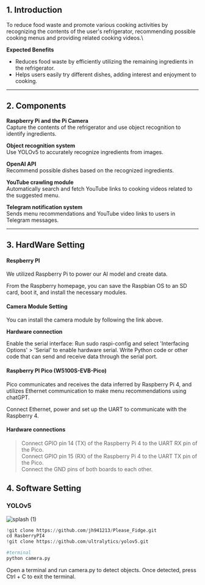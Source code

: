 ## 1. Introduction  
To reduce food waste and promote various cooking activities by recognizing the contents of the user's refrigerator, recommending possible cooking menus and providing related cooking videos.\

**Expected Benefits**  
- Reduces food waste by efficiently utilizing the remaining ingredients in the refrigerator.
- Helps users easily try different dishes, adding interest and enjoyment to cooking.

---

## 2. Components  
**Raspberry Pi and the Pi Camera**    
Capture the contents of the refrigerator and use object recognition to identify ingredients.  

**Object recognition system**  
Use YOLOv5 to accurately recognize ingredients from images.  

**OpenAI API**   
Recommend possible dishes based on the recognized ingredients.  

**YouTube crawling module**  
Automatically search and fetch YouTube links to cooking videos related to the suggested menu.  

**Telegram notification system**  
Sends menu recommendations and YouTube video links to users in Telegram messages.  

---

## **3. HardWare Setting**
#### Respberry PI 

We utilized Raspberry Pi to power our AI model and create data.  

From the Raspberry homepage, you can save the Raspbian OS to an SD card, boot it, and install the necessary modules.  

#### Camera Module Setting  

You can install the camera module by following the link above.  

**Hardware connection**  

Enable the serial interface: Run sudo raspi-config and select 'Interfacing Options' > 'Serial' to enable hardware serial. 
Write Python code or other code that can send and receive data through the serial port.  
 

#### Raspberry PI Pico (W5100S-EVB-Pico)  


Pico communicates and receives the data inferred by Raspberry Pi 4, and utilizes Ethernet communication to make menu recommendations using chatGPT.  

Connect Ethernet, power and set up the UART to communicate with the Raspberry 4.  

 

#### Hardware connections  

> Connect GPIO pin 14 (TX) of the Raspberry Pi 4 to the UART RX pin of the Pico.  
> Connect GPIO pin 15 (RX) of the Raspberry Pi 4 to the UART TX pin of the Pico.  
> Connect the GND pins of both boards to each other.

## **4. Software Setting**
  
### YOLOv5  
![splash (1)](https://github.com/jh941213/Please_Fidge/assets/112835087/7c2910a7-38ec-4fe8-bcc9-8b1586c422fd)
```python
!git clone https://github.com/jh941213/Please_Fidge.git
cd RasberryPI4
!git clone https://github.com/ultralytics/yolov5.git
```
```python
#terminal
python camera.py
```
Open a terminal and run camera.py to detect objects. Once detected, press Ctrl + C to exit the terminal.

```

```
